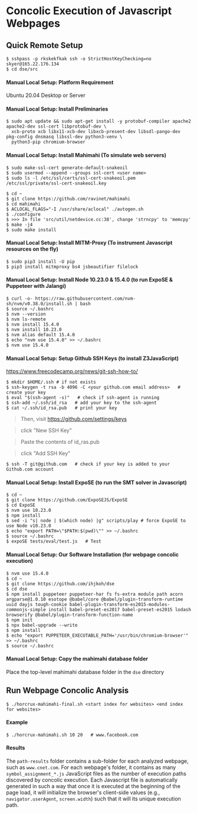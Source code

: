 # Concolic Execution of Javascript Webpages

## Quick Remote Setup
    $ sshpass -p rkskekfkak ssh -o StrictHostKeyChecking=no  skyer@165.22.176.134
    $ cd dse/src
    
#### Manual Local Setup: Platform Requirement
Ubuntu 20.04 Desktop or Server
#### Manual Local Setup: Install Preliminaries
    $ sudo apt update && sudo apt-get install -y protobuf-compiler apache2 apache2-dev ssl-cert libprotobuf-dev \
      xcb-proto xcb libx11-xcb-dev libxcb-present-dev libsdl-pango-dev pkg-config dnsmasq libssl-dev python3-venv \ 
      python3-pip chromium-browser

#### Manual Local Setup: Install Mahimahi  (To simulate web servers)
    $ sudo make-ssl-cert generate-default-snakeoil
    $ sudo usermod --append --groups ssl-cert <user name>
    $ sudo ls -l /etc/ssl/certs/ssl-cert-snakeoil.pem /etc/ssl/private/ssl-cert-snakeoil.key

    $ cd ~
    $ git clone https://github.com/ravinet/mahimahi
    $ cd mahimahi
    $ ACLOCAL_FLAGS="-I /usr/share/aclocal" ./autogen.sh
    $ ./configure
    $ >>> In file 'src/util/netdevice.cc:38', change 'strncpy' to 'memcpy'
    $ make -j4
    $ sudo make install

#### Manual Local Setup: Install MITM-Proxy (To instrument Javascript resources on the fly)
    $ sudo pip3 install -U pip
    $ pip3 install mitmproxy bs4 jsbeautifier filelock

#### Manual Local Setup: Install Node 10.23.0 & 15.4.0 (to run ExpoSE & Puppeteer with Jalangi)
    $ curl -o- https://raw.githubusercontent.com/nvm-sh/nvm/v0.38.0/install.sh | bash
    $ source ~/.bashrc
    $ nvm --version
    $ nvm ls-remote
    $ nvm install 15.4.0
    $ nvm install 10.23.0
    $ nvm alias default 15.4.0
    $ echo "nvm use 15.4.0" >> ~/.bashrc
    $ nvm use 15.4.0


#### Manual Local Setup: Setup Github SSH Keys (to install Z3JavaScript)
https://www.freecodecamp.org/news/git-ssh-how-to/

    $ mkdir $HOME/.ssh # if not exists
    $ ssh-keygen -t rsa -b 4096 -C <your github.com email address>   # create your key
    $ eval "$(ssh-agent -s)"   # check if ssh-agent is running
    $ ssh-add ~/.ssh/id_rsa   # add your key to the ssh-agent
    $ cat ~/.ssh/id_rsa.pub   # print your key

> Then, visit https://github.com/settings/keys 

> click "New SSH Key" 

> Paste the contents of id_ras.pub 

> click "Add SSH Key"

    $ ssh -T git@github.com   # check if your key is added to your Github.com account


#### Manual Local Setup: Install ExpoSE (to run the SMT solver in Javascript)
    $ cd ~
    $ git clone https://github.com/ExpoSEJS/ExpoSE
    $ cd ExpoSE
    $ nvm use 10.23.0
    $ npm install
    $ sed -i "s| node | $(which node) |g" scripts/play # force ExpoSE to use Node v10.23.0
    $ echo "export PATH=\"$PATH:$(pwd)\"" >> ~/.bashrc
    $ source ~/.bashrc
    $ expoSE tests/eval/test.js   # Test


#### Manual Local Setup: Our Software Installation (for webpage concolic execution)
    $ nvm use 15.4.0
    $ cd ~
    $ git clone https://github.com/ihjkoh/dse
    $ cd dse
    $ npm install puppeteer puppeteer-har fs fs-extra module path acorn argparse@1.0.10 esotope @babel/core @babel/plugin-transform-runtime uuid dayjs tough-cookie babel-plugin-transform-es2015-modules-commonjs-simple install babel-preset-es2017 babel-preset-es2015 lodash browserify @babel/plugin-transform-function-name
    $ npm init
    $ npx babel-upgrade --write
    $ npm install
    $ echo "export PUPPETEER_EXECUTABLE_PATH='/usr/bin/chromium-browser'" >> ~/.bashrc
    $ source ~/.bashrc
    
#### Manual Local Setup: Copy the mahimahi database folder
Place the top-level mahimahi database folder in the `dse` directory
    
## Run Webpage Concolic Analysis
    $ ./horcrux-mahimahi-final.sh <start index for websites> <end index for websites>
    
#### Example
    $ ./horcrux-mahimahi.sh 10 20   # www.facebook.com

#### Results
The `path-results` folder contains a sub-folder for each analyzed webpage, such as `www.cnet.com`. For each webpage's folder, it contains as many `symbol_assignment_*.js` JavaScript files as the number of execution paths discovered by concolic execution. Each Javascript file is automatically generated in such a way that once it is executed at the beginning of the page load, it will initialize the browser's client-side values (e.g., `navigator.userAgent`, `screen.width`) such that it will its unique execution path. 

